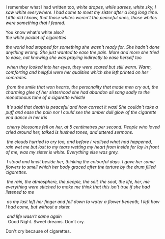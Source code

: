 I remember what I had written too, 
_white drapes, while sarees, white sky, I saw white everywhere. I had come to meet my sister after a long long time. Little did I know, that those whites weren't the peaceful ones, those whites were something that I feared._

You know what's white also?                         
_the white packet of cigarettes_

 _the world had stopped for something she wasn't ready for. She hadn't done anything wrong. She just wanted to ease the pain. More and more she tried to ease, not knowing she was praying indirectly to ease herself too_                         

 _when they looked into her eyes, they were scared but still warm. Warm, comforting and helpful were her qualities which she left printed on her comrades._                         

 _from the smile that won hearts, the personality that made men cry out, the charming glee of her sisterhood she had abandon all sang sadly to the monotonous tone of a cigarette whistle_                         

 _it's said that death is peaceful and how correct it was! She couldn't take a puff and ease the pain nor I could see the amber dull glow of the cigarette end dance in her iris_                         

 _cherry blossoms fell on her, at 5 centimetres per second. People who loved cried around her, talked is hushed tones, and uttered sermons._                         

 _the clouds hurried to cry too, and before I realised what had happened, rain wet me but lost to my tears wetting my heart from inside for lay in front of me, was my sister is white. Everything else was grey._                         

 _I stood and knelt beside her, thinking the colourful days. I gave her some flowers to smell which her body graced after the torture by the drum filled cigarettes._                         

 _the rain, the atmosphere, the people, the soil, the soul, the life, her, me everything were stitched to make me think that  this isn't true if she had listened to me_                         

 _as my last left her finger and fell down to water a flower beneath, I left how I had come, but without a sister._                         

 _and life wasn't same again_                         
                       
Good Night. Sweet dreams. Don't cry. 
                    
Don't cry because of cigarettes.    
